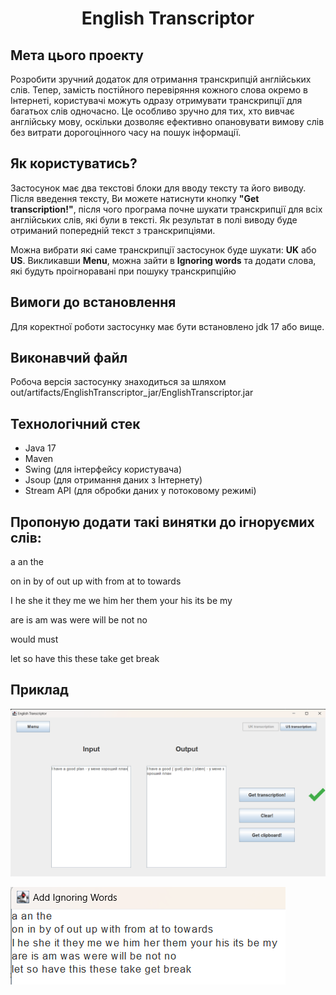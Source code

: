 <h1 align="center">English Transcriptor</h1>

## Мета цього проекту

Розробити зручний додаток для отримання транскрипцій англійських слів. 
Тепер, замість постійного перевіряння кожного слова окремо в Інтернеті, користувачі можуть одразу отримувати транскрипції для багатьох слів одночасно. 
Це особливо зручно для тих, хто вивчає англійську мову, оскільки дозволяє ефективно опановувати вимову слів без витрати дорогоцінного часу на пошук інформації.

## Як користуватись?

Застосунок має два текстові блоки для вводу тексту та його виводу.
Після введення тексту, Ви можете натиснути кнопку **"Get transcription!"**, 
після чого програма почне шукати транскрипції для всіх англійських слів, які були в тексті. 
Як результат в полі виводу буде отриманий попередній текст з транскрипціями. 

Можна вибрати які саме транскрипції застосунок буде шукати: **UK** або **US**.
Викликавши **Menu**, можна зайти в **Ignoring words** та додати слова, які будуть проігноравані при пошуку транскрипційю

## Вимоги до встановлення

Для коректної роботи застосунку має бути встановлено jdk 17 або вище.

## Виконавчий файл

Робоча версія застосунку знаходиться за шляхом out/artifacts/EnglishTranscriptor_jar/EnglishTranscriptor.jar

## Технологічний стек

- Java 17
- Maven
- Swing (для інтерфейсу користувача)
- Jsoup (для отримання даних з Інтернету)
- Stream API (для обробки даних у потоковому режимі)

## Пропоную додати такі винятки до ігноруємих слів:

a an the

on in by of out up with from at to towards

I he she it they me we him her them your his its be my

are is am was were will be not no

would must

let so have this these take get break

## Приклад

![Main Frame](assets/appScreen1.png)

![Frame for ignoring words](assets/appScreen2.png)
